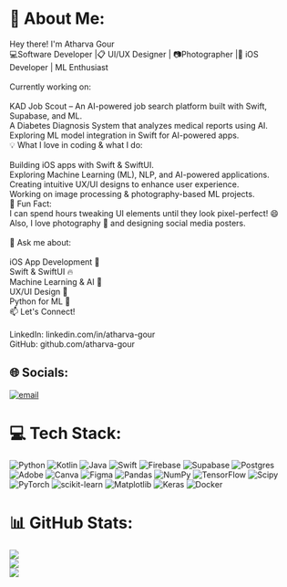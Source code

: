 # 💫 About Me:
 Hey there! I'm Atharva Gour<br> 💻Software Developer |📋 UI/UX Designer | 📷Photographer |📱 iOS Developer | ML Enthusiast<br><br>Currently working on:<br><br>KAD Job Scout – An AI-powered job search platform built with Swift, Supabase, and ML.<br>A Diabetes Diagnosis System that analyzes medical reports using AI.<br>Exploring ML model integration in Swift for AI-powered apps.<br>💡 What I love in coding & what I do:<br><br>Building iOS apps with Swift & SwiftUI.<br>Exploring Machine Learning (ML), NLP, and AI-powered applications.<br>Creating intuitive UX/UI designs to enhance user experience.<br>Working on image processing & photography-based ML projects.<br>🎯 Fun Fact:<br>I can spend hours tweaking UI elements until they look pixel-perfect! 😄 Also, I love photography 📸 and designing social media posters.<br><br>🤔 Ask me about:<br><br>iOS App Development 📱<br>Swift & SwiftUI 🔥<br>Machine Learning & AI 🤖<br>UX/UI Design 🎨<br>Python for ML 🐍<br>📫 Let's Connect!<br><br>LinkedIn: linkedin.com/in/atharva-gour<br>GitHub: github.com/atharva-gour<br>


## 🌐 Socials:
[![email](https://img.shields.io/badge/Email-D14836?logo=gmail&logoColor=white)](mailto:atharvagour07@icloud.com) 

# 💻 Tech Stack:
![Python](https://img.shields.io/badge/python-3670A0?style=for-the-badge&logo=python&logoColor=ffdd54) ![Kotlin](https://img.shields.io/badge/kotlin-%237F52FF.svg?style=for-the-badge&logo=kotlin&logoColor=white) ![Java](https://img.shields.io/badge/java-%23ED8B00.svg?style=for-the-badge&logo=openjdk&logoColor=white) ![Swift](https://img.shields.io/badge/swift-F54A2A?style=for-the-badge&logo=swift&logoColor=white) ![Firebase](https://img.shields.io/badge/firebase-%23039BE5.svg?style=for-the-badge&logo=firebase) ![Supabase](https://img.shields.io/badge/Supabase-3ECF8E?style=for-the-badge&logo=supabase&logoColor=white) ![Postgres](https://img.shields.io/badge/postgres-%23316192.svg?style=for-the-badge&logo=postgresql&logoColor=white) ![Adobe](https://img.shields.io/badge/adobe-%23FF0000.svg?style=for-the-badge&logo=adobe&logoColor=white) ![Canva](https://img.shields.io/badge/Canva-%2300C4CC.svg?style=for-the-badge&logo=Canva&logoColor=white) ![Figma](https://img.shields.io/badge/figma-%23F24E1E.svg?style=for-the-badge&logo=figma&logoColor=white) ![Pandas](https://img.shields.io/badge/pandas-%23150458.svg?style=for-the-badge&logo=pandas&logoColor=white) ![NumPy](https://img.shields.io/badge/numpy-%23013243.svg?style=for-the-badge&logo=numpy&logoColor=white) ![TensorFlow](https://img.shields.io/badge/TensorFlow-%23FF6F00.svg?style=for-the-badge&logo=TensorFlow&logoColor=white) ![Scipy](https://img.shields.io/badge/SciPy-%230C55A5.svg?style=for-the-badge&logo=scipy&logoColor=%white) ![PyTorch](https://img.shields.io/badge/PyTorch-%23EE4C2C.svg?style=for-the-badge&logo=PyTorch&logoColor=white) ![scikit-learn](https://img.shields.io/badge/scikit--learn-%23F7931E.svg?style=for-the-badge&logo=scikit-learn&logoColor=white) ![Matplotlib](https://img.shields.io/badge/Matplotlib-%23ffffff.svg?style=for-the-badge&logo=Matplotlib&logoColor=black) ![Keras](https://img.shields.io/badge/Keras-%23D00000.svg?style=for-the-badge&logo=Keras&logoColor=white) ![Docker](https://img.shields.io/badge/docker-%230db7ed.svg?style=for-the-badge&logo=docker&logoColor=white)
# 📊 GitHub Stats:
![](https://github-readme-stats.vercel.app/api?username=Atharva708&theme=transparent&hide_border=true&include_all_commits=false&count_private=false)<br/>
![](https://github-readme-streak-stats.herokuapp.com/?user=Atharva708&theme=transparent&hide_border=true)<br/>
![](https://github-readme-stats.vercel.app/api/top-langs/?username=Atharva708&theme=transparent&hide_border=true&include_all_commits=false&count_private=false&layout=compact)


